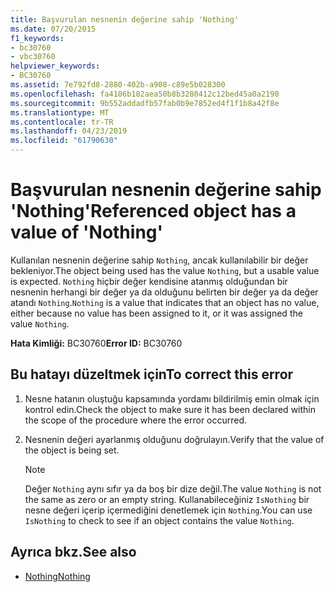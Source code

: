 ```yaml
---
title: Başvurulan nesnenin değerine sahip 'Nothing'
ms.date: 07/20/2015
f1_keywords:
- bc30760
- vbc30760
helpviewer_keywords:
- BC30760
ms.assetid: 7e792fd8-2880-402b-a908-c89e5b028300
ms.openlocfilehash: fa4106b182aea50b8b3280412c12bed45a0a2190
ms.sourcegitcommit: 9b552addadfb57fab0b9e7852ed4f1f1b8a42f8e
ms.translationtype: MT
ms.contentlocale: tr-TR
ms.lasthandoff: 04/23/2019
ms.locfileid: "61790630"
---
```

# <a name="referenced-object-has-a-value-of-nothing"></a><span data-ttu-id="259d8-102">Başvurulan nesnenin değerine sahip 'Nothing'</span><span class="sxs-lookup"><span data-stu-id="259d8-102">Referenced object has a value of 'Nothing'</span></span>
<span data-ttu-id="259d8-103">Kullanılan nesnenin değerine sahip `Nothing`, ancak kullanılabilir bir değer bekleniyor.</span><span class="sxs-lookup"><span data-stu-id="259d8-103">The object being used has the value `Nothing`, but a usable value is expected.</span></span> <span data-ttu-id="259d8-104">`Nothing` hiçbir değer kendisine atanmış olduğundan bir nesnenin herhangi bir değer ya da olduğunu belirten bir değer ya da değer atandı `Nothing`.</span><span class="sxs-lookup"><span data-stu-id="259d8-104">`Nothing` is a value that indicates that an object has no value, either because no value has been assigned to it, or it was assigned the value `Nothing`.</span></span>  
  
 <span data-ttu-id="259d8-105">**Hata Kimliği:** BC30760</span><span class="sxs-lookup"><span data-stu-id="259d8-105">**Error ID:** BC30760</span></span>  
  
## <a name="to-correct-this-error"></a><span data-ttu-id="259d8-106">Bu hatayı düzeltmek için</span><span class="sxs-lookup"><span data-stu-id="259d8-106">To correct this error</span></span>  
  
1. <span data-ttu-id="259d8-107">Nesne hatanın oluştuğu kapsamında yordamı bildirilmiş emin olmak için kontrol edin.</span><span class="sxs-lookup"><span data-stu-id="259d8-107">Check the object to make sure it has been declared within the scope of the procedure where the error occurred.</span></span>  
  
2. <span data-ttu-id="259d8-108">Nesnenin değeri ayarlanmış olduğunu doğrulayın.</span><span class="sxs-lookup"><span data-stu-id="259d8-108">Verify that the value of the object is being set.</span></span>  
  
    > [!NOTE]
    >  <span data-ttu-id="259d8-109">Değer `Nothing` aynı sıfır ya da boş bir dize değil.</span><span class="sxs-lookup"><span data-stu-id="259d8-109">The value `Nothing` is not the same as zero or an empty string.</span></span> <span data-ttu-id="259d8-110">Kullanabileceğiniz `IsNothing` bir nesne değeri içerip içermediğini denetlemek için `Nothing`.</span><span class="sxs-lookup"><span data-stu-id="259d8-110">You can use `IsNothing` to check to see if an object contains the value `Nothing`.</span></span>  
  
## <a name="see-also"></a><span data-ttu-id="259d8-111">Ayrıca bkz.</span><span class="sxs-lookup"><span data-stu-id="259d8-111">See also</span></span>

- [<span data-ttu-id="259d8-112">Nothing</span><span class="sxs-lookup"><span data-stu-id="259d8-112">Nothing</span></span>](../../visual-basic/language-reference/nothing.md)
